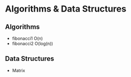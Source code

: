 # Algorithms & Data Structures  

## Algorithms
- fibonacci1 O(n)
- fibonacci2 O(log(n))

## Data Structures
- Matrix
